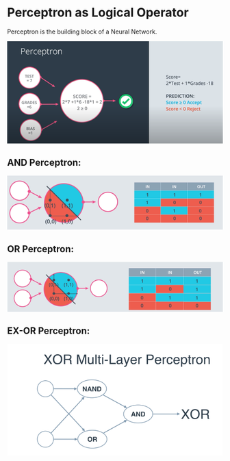 # Perceptron as Logical Operator

Perceptron is the building block of a Neural Network.

![Perceptron](https://github.com/shrikantnaidu/Deep-Learning-By-Udacity/blob/master/introduction_to_neural_networks/perceptrons_as_logical_operators/images/perceptron.png)



## AND Perceptron:
![AND](https://github.com/shrikantnaidu/Deep-Learning-By-Udacity/blob/master/introduction_to_neural_networks/perceptrons_as_logical_operators/images/AND_perceptron.png)

## OR Perceptron:
![OR](https://github.com/shrikantnaidu/Deep-Learning-By-Udacity/blob/master/introduction_to_neural_networks/perceptrons_as_logical_operators/images/OR_perceptron.png)

## EX-OR Perceptron:

![EX-OR](https://github.com/shrikantnaidu/Deep-Learning-By-Udacity/blob/master/introduction_to_neural_networks/perceptrons_as_logical_operators/images/EX-OR_perceptron.png)

